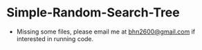 # Simple-Random-Search-Tree
* Missing some files, please email me at bhn2600@gmail.com if interested in running code.
